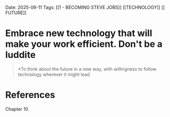 Date: 2025-06-11
Tags: [[1 - BECOMING STEVE JOBS]] [[TECHNOLOGY]] [[ FUTURE]] 

# Embrace new technology that will make your work efficient. Don't be a luddite

>*To think about the future in a new way, with willingness to follow technology wherever it  might lead 
# References
Chapter 10